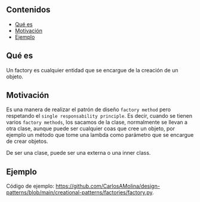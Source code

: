 ## Contenidos
- [Qué es](#qué-es)
- [Motivación](#motivación)
- [Ejemplo](#ejemplo)


## Qué es

Un factory es cualquier entidad que se encargue de la creación de un objeto.


## Motivación

Es una manera de realizar el patrón de diseño `factory method` pero respetando el `single responsability principle`. Es decir, cuando se tienen varios `factory methods`, los sacamos de la clase, normalmente se llevan a otra clase, aunque puede ser cualquier coas que cree un objeto, por ejemplo un método que tome una lambda como parámetro que se encargue de crear objetos.

De ser una clase, puede ser una externa o una inner class.


## Ejemplo

Código de ejemplo: <https://github.com/CarlosAMolina/design-patterns/blob/main/creational-patterns/factories/factory.py>.